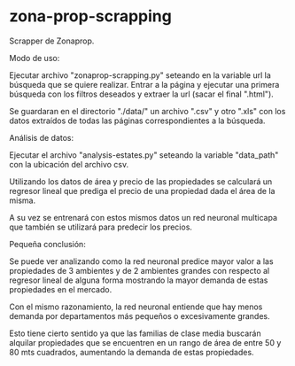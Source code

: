 # zona-prop-scrapping

Scrapper de Zonaprop.

Modo de uso:

Ejecutar archivo "zonaprop-scrapping.py" seteando en la variable url la búsqueda que se quiere realizar. Entrar a la página y ejecutar una primera búsqueda con los filtros deseados y extraer la url (sacar el final ".html").

Se guardaran en el directorio "./data/" un archivo ".csv" y otro ".xls" con los datos extraídos de todas las páginas correspondientes a la búsqueda.

Análisis de datos:

Ejecutar el archivo "analysis-estates.py" seteando la variable "data_path" con la ubicación del archivo csv.

Utilizando los datos de área y precio de las propiedades se calculará un regresor lineal que prediga el precio de una propiedad dada el área de la misma.

A su vez se entrenará con estos mismos datos un red neuronal multicapa que también se utilizará para predecir los precios.

Pequeña conclusión:

Se puede ver analizando como la red neuronal predice mayor valor a las propiedades de 3 ambientes y de 2 ambientes grandes con respecto al regresor lineal de alguna forma mostrando la mayor demanda de estas propiedades en el mercado.

Con el mismo razonamiento, la red neuronal entiende que hay menos demanda por departamentos más pequeños o excesivamente grandes.

Esto tiene cierto sentido ya que las familias de clase media buscarán alquilar propiedades que se encuentren en un rango de área de entre 50 y 80 mts cuadrados, aumentando la demanda de estas propiedades.
